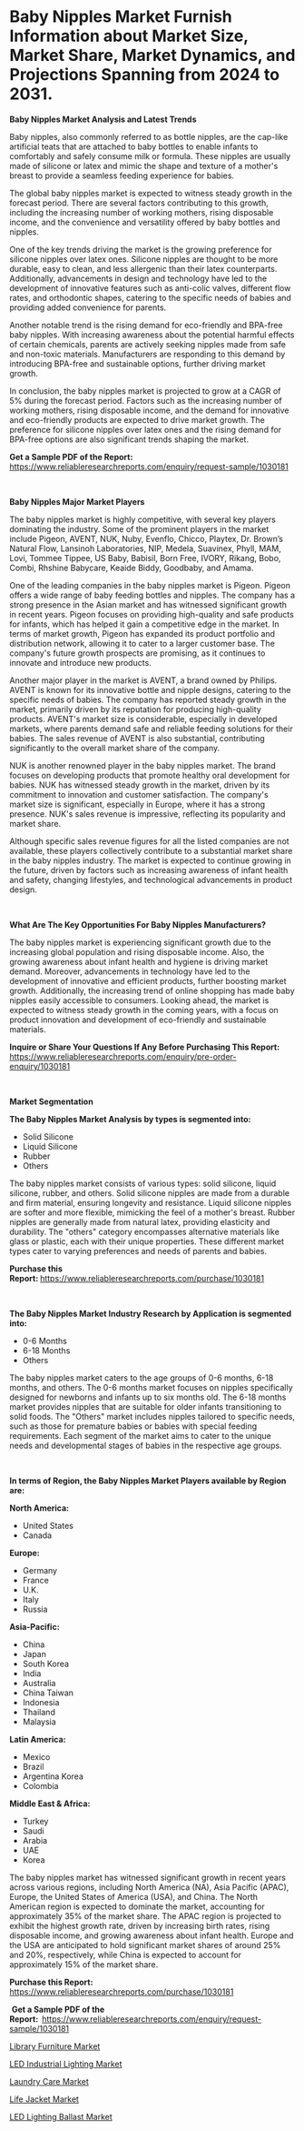 <p><h1>Baby Nipples Market Furnish Information about Market Size, Market Share, Market Dynamics, and Projections Spanning from 2024 to 2031.</h1></p><p><strong>Baby Nipples Market Analysis and Latest Trends</strong></p>
<p><p>Baby nipples, also commonly referred to as bottle nipples, are the cap-like artificial teats that are attached to baby bottles to enable infants to comfortably and safely consume milk or formula. These nipples are usually made of silicone or latex and mimic the shape and texture of a mother's breast to provide a seamless feeding experience for babies.</p><p>The global baby nipples market is expected to witness steady growth in the forecast period. There are several factors contributing to this growth, including the increasing number of working mothers, rising disposable income, and the convenience and versatility offered by baby bottles and nipples.</p><p>One of the key trends driving the market is the growing preference for silicone nipples over latex ones. Silicone nipples are thought to be more durable, easy to clean, and less allergenic than their latex counterparts. Additionally, advancements in design and technology have led to the development of innovative features such as anti-colic valves, different flow rates, and orthodontic shapes, catering to the specific needs of babies and providing added convenience for parents.</p><p>Another notable trend is the rising demand for eco-friendly and BPA-free baby nipples. With increasing awareness about the potential harmful effects of certain chemicals, parents are actively seeking nipples made from safe and non-toxic materials. Manufacturers are responding to this demand by introducing BPA-free and sustainable options, further driving market growth.</p><p>In conclusion, the baby nipples market is projected to grow at a CAGR of 5% during the forecast period. Factors such as the increasing number of working mothers, rising disposable income, and the demand for innovative and eco-friendly products are expected to drive market growth. The preference for silicone nipples over latex ones and the rising demand for BPA-free options are also significant trends shaping the market.</p></p>
<p><strong>Get a Sample PDF of the Report:&nbsp;</strong> <a href="https://www.reliableresearchreports.com/enquiry/request-sample/1030181">https://www.reliableresearchreports.com/enquiry/request-sample/1030181</a></p>
<p>&nbsp;</p>
<p><strong>Baby Nipples Major Market Players</strong></p>
<p><p>The baby nipples market is highly competitive, with several key players dominating the industry. Some of the prominent players in the market include Pigeon, AVENT, NUK, Nuby, Evenflo, Chicco, Playtex, Dr. Brown’s Natural Flow, Lansinoh Laboratories, NIP, Medela, Suavinex, Phyll, MAM, Lovi, Tommee Tippee, US Baby, Babisil, Born Free, IVORY, Rikang, Bobo, Combi, Rhshine Babycare, Keaide Biddy, Goodbaby, and Amama. </p><p>One of the leading companies in the baby nipples market is Pigeon. Pigeon offers a wide range of baby feeding bottles and nipples. The company has a strong presence in the Asian market and has witnessed significant growth in recent years. Pigeon focuses on providing high-quality and safe products for infants, which has helped it gain a competitive edge in the market. In terms of market growth, Pigeon has expanded its product portfolio and distribution network, allowing it to cater to a larger customer base. The company's future growth prospects are promising, as it continues to innovate and introduce new products.</p><p>Another major player in the market is AVENT, a brand owned by Philips. AVENT is known for its innovative bottle and nipple designs, catering to the specific needs of babies. The company has reported steady growth in the market, primarily driven by its reputation for producing high-quality products. AVENT's market size is considerable, especially in developed markets, where parents demand safe and reliable feeding solutions for their babies. The sales revenue of AVENT is also substantial, contributing significantly to the overall market share of the company.</p><p>NUK is another renowned player in the baby nipples market. The brand focuses on developing products that promote healthy oral development for babies. NUK has witnessed steady growth in the market, driven by its commitment to innovation and customer satisfaction. The company's market size is significant, especially in Europe, where it has a strong presence. NUK's sales revenue is impressive, reflecting its popularity and market share.</p><p>Although specific sales revenue figures for all the listed companies are not available, these players collectively contribute to a substantial market share in the baby nipples industry. The market is expected to continue growing in the future, driven by factors such as increasing awareness of infant health and safety, changing lifestyles, and technological advancements in product design.</p></p>
<p>&nbsp;</p>
<p><strong>What Are The Key Opportunities For Baby Nipples Manufacturers?</strong></p>
<p><p>The baby nipples market is experiencing significant growth due to the increasing global population and rising disposable income. Also, the growing awareness about infant health and hygiene is driving market demand. Moreover, advancements in technology have led to the development of innovative and efficient products, further boosting market growth. Additionally, the increasing trend of online shopping has made baby nipples easily accessible to consumers. Looking ahead, the market is expected to witness steady growth in the coming years, with a focus on product innovation and development of eco-friendly and sustainable materials.</p></p>
<p><strong>Inquire or Share Your Questions If Any Before Purchasing This Report:</strong> <a href="https://www.reliableresearchreports.com/enquiry/pre-order-enquiry/1030181">https://www.reliableresearchreports.com/enquiry/pre-order-enquiry/1030181</a></p>
<p>&nbsp;</p>
<p><strong>Market Segmentation</strong></p>
<p><strong>The Baby Nipples Market Analysis by types is segmented into:</strong></p>
<p><ul><li>Solid Silicone</li><li>Liquid Silicone</li><li>Rubber</li><li>Others</li></ul></p>
<p><p>The baby nipples market consists of various types: solid silicone, liquid silicone, rubber, and others. Solid silicone nipples are made from a durable and firm material, ensuring longevity and resistance. Liquid silicone nipples are softer and more flexible, mimicking the feel of a mother's breast. Rubber nipples are generally made from natural latex, providing elasticity and durability. The "others" category encompasses alternative materials like glass or plastic, each with their unique properties. These different market types cater to varying preferences and needs of parents and babies.</p></p>
<p><strong>Purchase this Report:&nbsp;</strong><a href="https://www.reliableresearchreports.com/purchase/1030181">https://www.reliableresearchreports.com/purchase/1030181</a></p>
<p>&nbsp;</p>
<p><strong>The Baby Nipples Market Industry Research by Application is segmented into:</strong></p>
<p><ul><li>0-6 Months</li><li>6-18 Months</li><li>Others</li></ul></p>
<p><p>The baby nipples market caters to the age groups of 0-6 months, 6-18 months, and others. The 0-6 months market focuses on nipples specifically designed for newborns and infants up to six months old. The 6-18 months market provides nipples that are suitable for older infants transitioning to solid foods. The "Others" market includes nipples tailored to specific needs, such as those for premature babies or babies with special feeding requirements. Each segment of the market aims to cater to the unique needs and developmental stages of babies in the respective age groups.</p></p>
<p>&nbsp;</p>
<p><strong>In terms of Region, the Baby Nipples Market Players available by Region are:</strong></p>
<p>
    <p> <strong> North America: </strong>
        <ul>
            <li>United States</li>
            <li>Canada</li>
        </ul>
        </p> 
    <p> <strong> Europe: </strong>
        <ul>
            <li>Germany</li>
            <li>France</li>
            <li>U.K.</li>
            <li>Italy</li>
            <li>Russia</li>
        </ul>
        </p> 
    <p> <strong> Asia-Pacific: </strong>
        <ul>
            <li>China</li>
            <li>Japan</li>
            <li>South Korea</li>
            <li>India</li>
            <li>Australia</li>
            <li>China Taiwan</li>
            <li>Indonesia</li>
            <li>Thailand</li>
            <li>Malaysia</li>
        </ul>
        </p> 
    <p> <strong> Latin America: </strong>
        <ul>
            <li>Mexico</li>
            <li>Brazil</li>
            <li>Argentina Korea</li>
            <li>Colombia</li>
        </ul>
        </p> 
    <p> <strong> Middle East & Africa: </strong>
        <ul>
            <li>Turkey</li>
            <li>Saudi</li>
            <li>Arabia</li>
            <li>UAE</li>
            <li>Korea</li>
        </ul>
    </p>
    </p>
<p><p>The baby nipples market has witnessed significant growth in recent years across various regions, including North America (NA), Asia Pacific (APAC), Europe, the United States of America (USA), and China. The North American region is expected to dominate the market, accounting for approximately 35% of the market share. The APAC region is projected to exhibit the highest growth rate, driven by increasing birth rates, rising disposable income, and growing awareness about infant health. Europe and the USA are anticipated to hold significant market shares of around 25% and 20%, respectively, while China is expected to account for approximately 15% of the market share.</p></p>
<p><strong>Purchase this Report: </strong><a href="https://www.reliableresearchreports.com/purchase/1030181">https://www.reliableresearchreports.com/purchase/1030181</a></p>
<p>&nbsp;<strong>Get a Sample PDF of the Report:&nbsp;&nbsp;</strong><a href="https://www.reliableresearchreports.com/enquiry/request-sample/1030181">https://www.reliableresearchreports.com/enquiry/request-sample/1030181</a></p>
<p><strong></strong></p>
<p><p><a href="https://medium.com/p/ee1648bcbc97/edit">Library Furniture Market</a></p><p><a href="https://medium.com/@samanthamason1930/led-industrial-lighting-market-the-key-to-successful-business-strategy-forecast-till-2031-4443225e92c3">LED Industrial Lighting Market</a></p><p><a href="https://medium.com/@krish.reportprime/laundry-care-market-exploring-market-share-market-trends-and-future-growth-dd47357d5e09">Laundry Care Market</a></p><p><a href="https://medium.com/@v25590012/life-jacket-market-share-evolution-and-market-growth-trends-2024-2031-d10b8123577a">Life Jacket Market</a></p><p><a href="https://medium.com/@samanthamason1930/led-lighting-ballast-market-analysis-and-sze-forecasted-for-period-from-2024-to-2031-d3934e7f0ad1">LED Lighting Ballast Market</a></p></p>